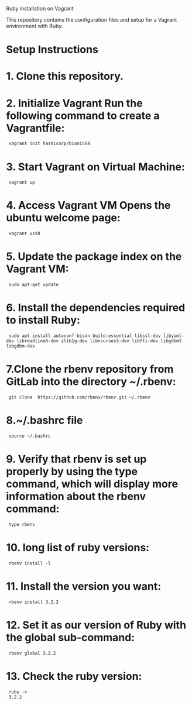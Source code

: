 Ruby installation on Vagrant 

This repository contains the configuration files and setup for a Vagrant environment with Ruby.

# Setup Instructions

# 1. Clone this repository.
# 2. Initialize Vagrant Run the following command to create a Vagrantfile:
     vagrant init hashicorp/bionic64 
    
# 3. Start Vagrant on Virtual Machine:
     vagrant up 

# 4. Access Vagrant VM Opens the ubuntu welcome page:
     vagrant vssh
   
# 5. Update the package index on the Vagrant VM:
     sudo apt-get update

# 6. Install the dependencies required to install Ruby:
     sudo apt install autoconf bison build-essential libssl-dev libyaml-dev libreadline6-dev zlib1g-dev libncurses5-dev libffi-dev libgdbm5 libgdbm-dev

# 7.Clone the rbenv repository from GitLab into the directory ~/.rbenv:
     git clone  https://github.com/rbenv/rbenv.git ~/.rbenv

# 8.~/.bashrc file
     source ~/.bashrc

# 9. Verify that rbenv is set up properly by using the type command, which will display more information about the rbenv command:
     type rbenv

# 10. long list of ruby versions:
     rbenv install -l

# 11. Install the version you want:
     rbenv install 3.2.2

# 12. Set it as our version of Ruby with the global sub-command:
     rbenv global 3.2.2

# 13. Check the ruby version:
     ruby -v
     3.2.2
  